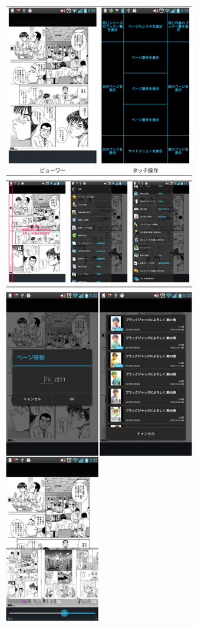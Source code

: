 
<table border='0'>
<tr>
<td>
<img src='https://raw.githubusercontent.com/burton999dev/ComicCafeHelp/master/images/ja/client/ViewerMain.png' width='250px'/>
</td>
<td>
<img src='https://raw.githubusercontent.com/burton999dev/ComicCafeHelp/master/images/ja/client/SettingsViewerTouch.png' width='250px'/>
</td>
</tr>
<tr>
<td align='center'>ビューワー</td>
<td align='center'>タッチ操作</td>
</tr>
</table>




<table border='0'>
<tr>
<td>
<img src='https://raw.githubusercontent.com/burton999dev/ComicCafeHelp/master/images/ja/client/ViewerShowMenu.png' width='250px'/>
</td>
<td>
<img src='https://raw.githubusercontent.com/burton999dev/ComicCafeHelp/master/images/ja/client/ViewerMenu.png' width='250px'/>
</td>
<td>
<img src='https://raw.githubusercontent.com/burton999dev/ComicCafeHelp/master/images/ja/client/ViewerMenu2.png' width='250px'/>
</td>
</tr>
<tr>
<td align='center'></td>
<td align='center'></td>
<td align='center'></td>
</tr>
</table>




<img src='https://raw.githubusercontent.com/burton999dev/ComicCafeHelp/master/images/ja/client/ViewerJumpPage.png' width='250px'/>
<img src='https://raw.githubusercontent.com/burton999dev/ComicCafeHelp/master/images/ja/client/ViewerListBooks.png' width='250px'/>
<img src='https://raw.githubusercontent.com/burton999dev/ComicCafeHelp/master/images/ja/client/ViewerPageSelector.png' width='250px'/>

